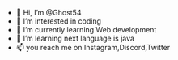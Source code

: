 - 👋 Hi, I’m @Ghost54
- 👀 I’m interested in coding
- 🌱 I’m currently learning Web development
- 💞️ I’m learning next language is java
- 📫 you reach me on Instagram,Discord,Twitter

<!---
Gojo54/Gojo54 is a ✨ special ✨ repository because its `README.md` (this file) appears on your GitHub profile.
You can click the Preview link to take a look at your changes.
--->
